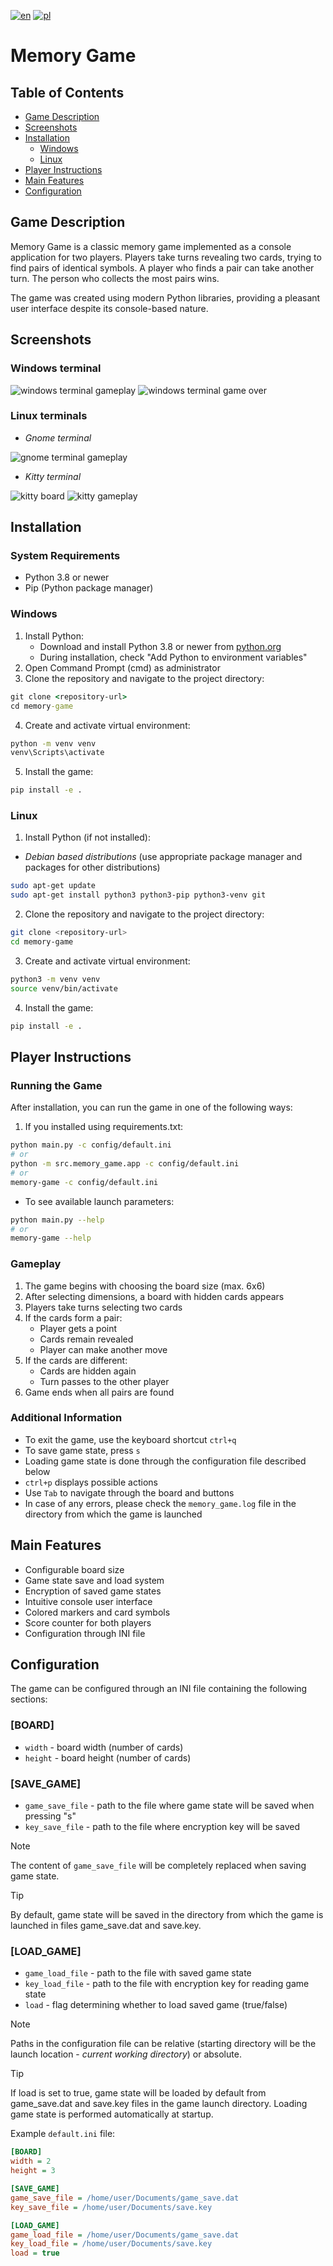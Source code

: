 [![en](https://img.shields.io/badge/lang-en-red.svg)](./README.md)
[![pl](https://img.shields.io/badge/lang-pl-white.svg)](./README-PL.md)

# Memory Game

## Table of Contents

- [Game Description](#game-description)
- [Screenshots](#screenshots)
- [Installation](#installation)
  - [Windows](#windows)
  - [Linux](#linux)
- [Player Instructions](#player-instructions)
- [Main Features](#main-features)
- [Configuration](#configuration)

## Game Description

Memory Game is a classic memory game implemented as a console application for two players. Players take turns revealing two cards, trying to find pairs of identical symbols. A player who finds a pair can take another turn. The person who collects the most pairs wins.

The game was created using modern Python libraries, providing a pleasant user interface despite its console-based nature.

## Screenshots

### Windows terminal

![windows terminal gameplay](./docs/screenshots/windows_terminal_gameplay.png)
![windows terminal game over](./docs/screenshots/windows_terminal_game_over.png)

### Linux terminals

- _Gnome terminal_

![gnome terminal gameplay](./docs/screenshots/gnome_terminal.png)

- _Kitty terminal_

![kitty board](./docs/screenshots/kitty_terminal_board.png)
![kitty gameplay](./docs/screenshots/kitty_terminal_gameplay.png)

## Installation

### System Requirements

- Python 3.8 or newer
- Pip (Python package manager)

### Windows

1. Install Python:
   - Download and install Python 3.8 or newer from [python.org](https://python.org)
   - During installation, check "Add Python to environment variables"
2. Open Command Prompt (cmd) as administrator
3. Clone the repository and navigate to the project directory:

```cmd
git clone <repository-url>
cd memory-game
```

4. Create and activate virtual environment:

```cmd
python -m venv venv
venv\Scripts\activate
```

5. Install the game:

```cmd
pip install -e .
```

### Linux

1. Install Python (if not installed):

- _Debian based distributions_ (use appropriate package manager and packages for other distributions)

```bash
sudo apt-get update
sudo apt-get install python3 python3-pip python3-venv git
```

2. Clone the repository and navigate to the project directory:

```bash
git clone <repository-url>
cd memory-game
```

3. Create and activate virtual environment:

```bash
python3 -m venv venv
source venv/bin/activate
```

4. Install the game:

```bash
pip install -e .
```

## Player Instructions

### Running the Game

After installation, you can run the game in one of the following ways:

1. If you installed using requirements.txt:

```bash
python main.py -c config/default.ini
# or
python -m src.memory_game.app -c config/default.ini
# or
memory-game -c config/default.ini
```

- To see available launch parameters:

```bash
python main.py --help
# or
memory-game --help
```

### Gameplay

1. The game begins with choosing the board size (max. 6x6)
2. After selecting dimensions, a board with hidden cards appears
3. Players take turns selecting two cards
4. If the cards form a pair:
   - Player gets a point
   - Cards remain revealed
   - Player can make another move
5. If the cards are different:
   - Cards are hidden again
   - Turn passes to the other player
6. Game ends when all pairs are found

### Additional Information

- To exit the game, use the keyboard shortcut `ctrl+q`
- To save game state, press `s`
- Loading game state is done through the configuration file described below
- `ctrl+p` displays possible actions
- Use `Tab` to navigate through the board and buttons
- In case of any errors, please check the `memory_game.log` file in the directory from which the game is launched

## Main Features

- Configurable board size
- Game state save and load system
- Encryption of saved game states
- Intuitive console user interface
- Colored markers and card symbols
- Score counter for both players
- Configuration through INI file

## Configuration

The game can be configured through an INI file containing the following sections:

### [BOARD]

- `width` - board width (number of cards)
- `height` - board height (number of cards)

### [SAVE_GAME]

- `game_save_file` - path to the file where game state will be saved when pressing "s"
- `key_save_file` - path to the file where encryption key will be saved

> [!NOTE]
> The content of `game_save_file` will be completely replaced when saving game state.

> [!TIP]
> By default, game state will be saved in the directory from which the game is launched in files game_save.dat and save.key.

### [LOAD_GAME]

- `game_load_file` - path to the file with saved game state
- `key_load_file` - path to the file with encryption key for reading game state
- `load` - flag determining whether to load saved game (true/false)

> [!NOTE]
> Paths in the configuration file can be relative (starting directory will be the launch location - _current working directory_) or absolute.

> [!TIP]
> If load is set to true, game state will be loaded by default from game_save.dat and save.key files in the game launch directory. Loading game state is performed automatically at startup.

Example `default.ini` file:

```ini
[BOARD]
width = 2
height = 3

[SAVE_GAME]
game_save_file = /home/user/Documents/game_save.dat
key_save_file = /home/user/Documents/save.key

[LOAD_GAME]
game_load_file = /home/user/Documents/game_save.dat
key_load_file = /home/user/Documents/save.key
load = true
```
